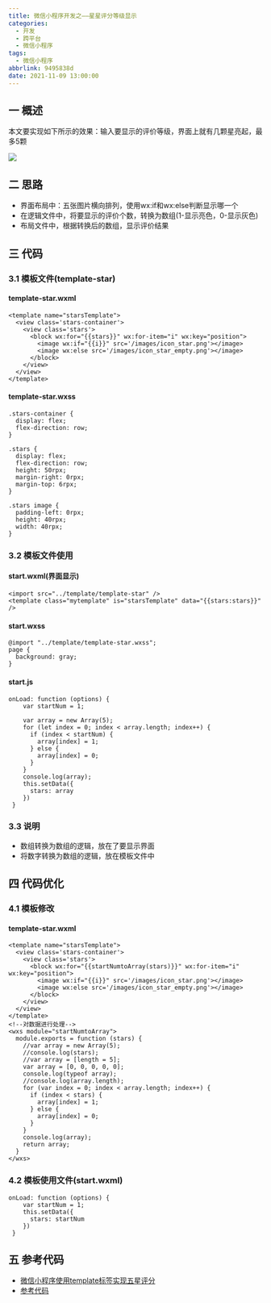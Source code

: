 ```yaml
---
title: 微信小程序开发之——星星评分等级显示
categories:
  - 开发
  - 跨平台
  - 微信小程序
tags:
  - 微信小程序
abbrlink: 9495838d
date: 2021-11-09 13:00:00
---
```

## 一 概述

本文要实现如下所示的效果：输入要显示的评价等级，界面上就有几颗星亮起，最多5颗

![][1]

<!--more-->

## 二 思路

* 界面布局中：五张图片横向排列，使用wx:if和wx:else判断显示哪一个
* 在逻辑文件中，将要显示的评价个数，转换为数组(1-显示亮色，0-显示灰色)
* 布局文件中，根据转换后的数组，显示评价结果

## 三 代码

### 3.1 模板文件(template-star)

#### template-star.wxml

```
<template name="starsTemplate">
  <view class='stars-container'>
    <view class='stars'>
      <block wx:for="{{stars}}" wx:for-item="i" wx:key="position">
        <image wx:if="{{i}}" src='/images/icon_star.png'></image>
        <image wx:else src='/images/icon_star_empty.png'></image>
      </block>
    </view>
  </view>
</template>
```

#### template-star.wxss

```
.stars-container {
  display: flex;
  flex-direction: row;
}

.stars {
  display: flex;
  flex-direction: row;
  height: 50rpx;
  margin-right: 0rpx;
  margin-top: 6rpx;
}

.stars image {
  padding-left: 0rpx;
  height: 40rpx;
  width: 40rpx;
}
```

### 3.2 模板文件使用

#### start.wxml(界面显示)

```
<import src="../template/template-star" />
<template class="mytemplate" is="starsTemplate" data="{{stars:stars}}" />
```

#### start.wxss

```
@import "../template/template-star.wxss";
page {
  background: gray;
}
```

#### start.js

```
onLoad: function (options) {
    var startNum = 1;

    var array = new Array(5);
    for (let index = 0; index < array.length; index++) {
      if (index < startNum) {
        array[index] = 1;
      } else {
        array[index] = 0;
      }
    }
    console.log(array);
    this.setData({
      stars: array
    })
 }   
```

### 3.3 说明

* 数组转换为数组的逻辑，放在了要显示界面
* 将数字转换为数组的逻辑，放在模板文件中

## 四 代码优化

### 4.1 模板修改

#### template-star.wxml

```
<template name="starsTemplate">
  <view class='stars-container'>
    <view class='stars'>
      <block wx:for="{{startNumtoArray(stars)}}" wx:for-item="i" wx:key="position">
        <image wx:if="{{i}}" src='/images/icon_star.png'></image>
        <image wx:else src='/images/icon_star_empty.png'></image>
      </block>
    </view>
  </view>
</template>
<!--对数据进行处理-->
<wxs module="startNumtoArray">
  module.exports = function (stars) {
    //var array = new Array(5);
    //console.log(stars);
    //var array = [length = 5];
    var array = [0, 0, 0, 0, 0];
    console.log(typeof array);
    //console.log(array.length);
    for (var index = 0; index < array.length; index++) {
      if (index < stars) {
        array[index] = 1;
      } else {
        array[index] = 0;
      }
    }
    console.log(array);
    return array;
  }
</wxs>
```

### 4.2 模板使用文件(start.wxml)

```
onLoad: function (options) {
    var startNum = 1;
    this.setData({
      stars: startNum
    })
 }   
```

## 五 参考代码

* [微信小程序使用template标签实现五星评分](https://blog.csdn.net/qq_19707091/article/details/79300031)
* [参考代码](https://download.csdn.net/download/Calvin_zhou/39004893)



[1]:https://cdn.jsdelivr.net/gh/PGzxc/CDN@master/blog-wechat/wechat-start-num-preview.png

